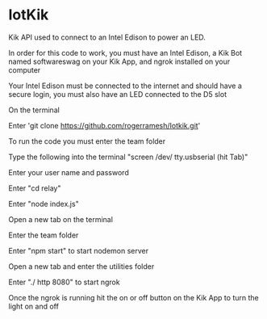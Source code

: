 # IotKik
Kik API used to connect to an Intel Edison to power an LED.

In order for this code to work, you must have an Intel Edison, a Kik Bot named softwareswag on your Kik App, and ngrok installed on your computer

Your Intel Edison must be connected to the internet and should have a secure login, you must also have an LED connected to the D5 slot


On the terminal 

Enter 'git clone https://github.com/rogerramesh/Iotkik.git'


To run the code you must enter the team folder  


Type the following into the terminal "screen /dev/ tty.usbserial (hit Tab)"

Enter your user name and password

Enter "cd relay"

Enter "node index.js"

Open a new tab on the terminal 

Enter the team folder

Enter "npm start" to start nodemon server


Open a new tab and enter the utilities folder

Enter "./ http 8080" to start ngrok

Once the ngrok is running hit the on or off button on the Kik App to turn the light on and off

